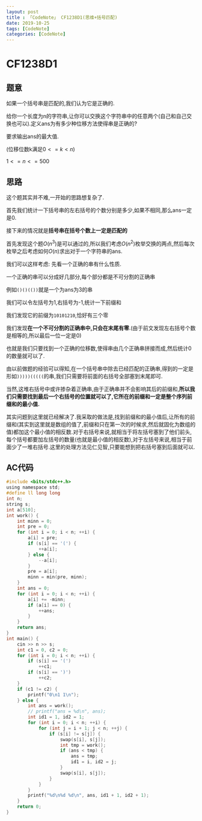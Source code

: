 ```yaml
---
layout: post
title : 「CodeNote」 CF1238D1(思维+括号匹配)
date: 2019-10-25
tags: [CodeNote]
categories: [CodeNote]
---
```


# CF1238D1

## 题意

如果一个括号串是匹配的,我们认为它是正确的.

给你一个长度为n的字符串,让你可以交换这个字符串中的任意两个(自己和自己交换也可以).定义ans为有多少种位移方法使得串是正确的?

要求输出ans的最大值.

(位移位数k满足$0<=k<n$)

$1<=n<=500$

## 思路

这个题其实并不难,一开始的思路想复杂了.

首先我们统计一下括号串的左右括号的个数分别是多少,如果不相同,那么ans一定是0.

接下来的情况就是**括号串在括号个数上一定是匹配的**

首先发现这个题$O(n^3)$是可以通过的,所以我们考虑$O(n^2)$枚举交换的两点,然后每次枚举之后考虑如何$O(n)$求出对于一个字符串的ans.

我们可以这样考虑: 先看一个正确的串有什么性质.

一个正确的串可以分成好几部分,每个部分都是不可分割的正确串

例如`()()(())`就是一个为ans为3的串

我们可以令左括号为1,右括号为-1,统计一下前缀和

我们发现它的前缀为`10101210`,恰好有三个零

我们发现**在一个不可分割的正确串中,只会在末尾有零**.(由于前文发现左右括号个数是相等的,所以最后一位一定是0)

也就是我们只要找到一个正确的位移数,使得串由几个正确串拼接而成,然后统计0的数量就可以了.

由以前做题的经验可以得知,在一个括号串中除去已经匹配的正确串,得到的一定是形如`)))))(((((`的串,我们只需要将前面的右括号全部塞到末尾即可.

当然,这堆右括号中或许掺杂着正确串,由于正确串并不会影响其后的前缀和,**所以我们只需要找到最后一个右括号的位置就可以了,它所在的前缀和一定是整个序列前缀和的最小值.**

其实问题到这里就已经解决了.我采取的做法是,找到前缀和的最小值后,让所有的前缀和(其实到这里就是数组的值了,前缀和只在第一次的时候求,然后就固化为数组的值)都加这个最小值的相反数.对于右括号来说,就相当于将左括号塞到了他们前头,每个括号都要加左括号的数量(也就是最小值的相反数),对于左括号来说,相当于前面少了一堆右括号.这里的处理方法见仁见智,只要能想到把右括号塞到后面就可以.

## AC代码

```c
#include <bits/stdc++.h>
using namespace std;
#define ll long long
int n;
string s;
int a[510];
int work() {
    int minn = 0;
    int pre = 0;
    for (int i = 0; i < n; ++i) {
        a[i] = pre;
        if (s[i] == '(') {
            ++a[i];
        } else {
            --a[i];
        }
        pre = a[i];
        minn = min(pre, minn);
    }
    int ans = 0;
    for (int i = 0; i < n; ++i) {
        a[i] += -minn;
        if (a[i] == 0) {
            ++ans;
        }
    }
    return ans;
}
int main() {
    cin >> n >> s;
    int c1 = 0, c2 = 0;
    for (int i = 0; i < n; ++i) {
        if (s[i] == '(')
            ++c1;
        if (s[i] == ')')
            ++c2;
    }
    if (c1 != c2) {
        printf("0\n1 1\n");
    } else {
        int ans = work();
        // printf("ans = %d\n", ans);
        int id1 = 1, id2 = 1;
        for (int i = 0; i < n; ++i) {
            for (int j = i + 1; j < n; ++j) {
                if (s[i] != s[j]) {
                    swap(s[i], s[j]);
                    int tmp = work();
                    if (ans < tmp) {
                        ans = tmp;
                        id1 = i, id2 = j;
                    }
                    swap(s[i], s[j]);
                }
            }
        }
        printf("%d\n%d %d\n", ans, id1 + 1, id2 + 1);
    }
    return 0;
}

```

 